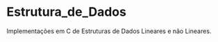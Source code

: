 Estrutura_de_Dados
==================

Implementações em C de Estruturas de Dados Lineares e não Lineares.
